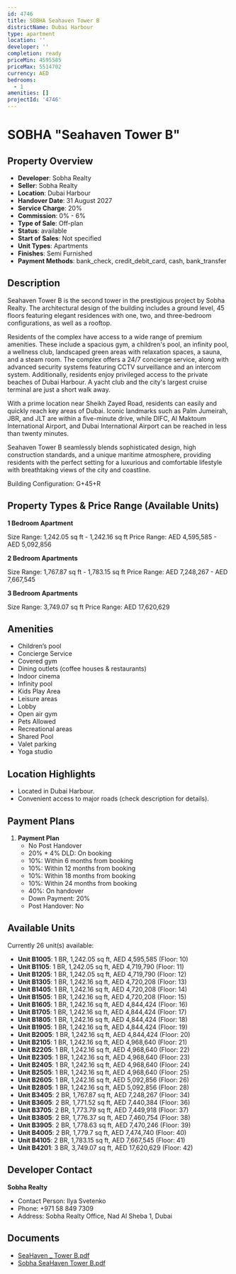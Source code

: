 ```yaml
---
id: 4746
title: SOBHA Seahaven Tower B
districtName: Dubai Harbour
type: apartment
location: ''
developer: ''
completion: ready
priceMin: 4595585
priceMax: 5514702
currency: AED
bedrooms:
  - 1
amenities: []
projectId: '4746'
---
```


# SOBHA "Seahaven Tower B"

## Property Overview
- **Developer**: Sobha Realty
- **Seller**: Sobha Realty
- **Location**: Dubai Harbour
- **Handover Date**: 31 August 2027
- **Service Charge**: 20%
- **Commission**: 0% - 6%
- **Type of Sale**: Off-plan
- **Status**: available
- **Start of Sales**: Not specified
- **Unit Types**: Apartments
- **Finishes**: Semi Furnished
- **Payment Methods**: bank_check, credit_debit_card, cash, bank_transfer

## Description
Seahaven Tower B is the second tower in the prestigious project by Sobha Realty. The architectural design of the building includes a ground level, 45 floors featuring elegant residences with one, two, and three-bedroom configurations, as well as a rooftop.

Residents of the complex have access to a wide range of premium amenities. These include a spacious gym, a children's pool, an infinity pool, a wellness club, landscaped green areas with relaxation spaces, a sauna, and a steam room. The complex offers a 24/7 concierge service, along with advanced security systems featuring CCTV surveillance and an intercom system. Additionally, residents enjoy privileged access to the private beaches of Dubai Harbour. A yacht club and the city's largest cruise terminal are just a short walk away.

With a prime location near Sheikh Zayed Road, residents can easily and quickly reach key areas of Dubai. Iconic landmarks such as Palm Jumeirah, JBR, and JLT are within a five-minute drive, while DIFC, Al Maktoum International Airport, and Dubai International Airport can be reached in less than twenty minutes.

Seahaven Tower B seamlessly blends sophisticated design, high construction standards, and a unique maritime atmosphere, providing residents with the perfect setting for a luxurious and comfortable lifestyle with breathtaking views of the city and coastline.

Building Configuration: G+45+R

## Property Types & Price Range (Available Units)
**1 Bedroom Apartment**

Size Range: 1,242.05 sq ft - 1,242.16 sq ft
Price Range: AED 4,595,585 - AED 5,092,856

**2 Bedroom Apartments**

Size Range: 1,767.87 sq ft - 1,783.15 sq ft
Price Range: AED 7,248,267 - AED 7,667,545

**3 Bedroom Apartments**

Size Range: 3,749.07 sq ft
Price Range: AED 17,620,629

## Amenities
- Children’s pool
- Concierge Service
- Covered gym
- Dining outlets  (coffee houses & restaurants)
- Indoor cinema
- Infinity pool
- Kids Play Area
- Leisure areas
- Lobby
- Open air gym
- Pets Allowed
- Recreational areas
- Shared Pool
- Valet parking
- Yoga studio

## Location Highlights
- Located in Dubai Harbour.
- Convenient access to major roads (check description for details).

## Payment Plans
1. **Payment Plan**
   - No Post Handover
   - 20% + 4% DLD: On booking
   - 10%: Within 6 months from booking
   - 10%: Within 12 months from booking
   - 10%: Within 18 months from booking
   - 10%: Within 24 months from booking
   - 40%: On handover
   - Down Payment: 20%
   - Post Handover: No

## Available Units
Currently 26 unit(s) available:
- **Unit B1005**: 1 BR, 1,242.05 sq ft, AED 4,595,585 (Floor: 10)
- **Unit B1105**: 1 BR, 1,242.05 sq ft, AED 4,719,790 (Floor: 11)
- **Unit B1205**: 1 BR, 1,242.05 sq ft, AED 4,719,790 (Floor: 12)
- **Unit B1305**: 1 BR, 1,242.16 sq ft, AED 4,720,208 (Floor: 13)
- **Unit B1405**: 1 BR, 1,242.16 sq ft, AED 4,720,208 (Floor: 14)
- **Unit B1505**: 1 BR, 1,242.16 sq ft, AED 4,720,208 (Floor: 15)
- **Unit B1605**: 1 BR, 1,242.16 sq ft, AED 4,844,424 (Floor: 16)
- **Unit B1705**: 1 BR, 1,242.16 sq ft, AED 4,844,424 (Floor: 17)
- **Unit B1805**: 1 BR, 1,242.16 sq ft, AED 4,844,424 (Floor: 18)
- **Unit B1905**: 1 BR, 1,242.16 sq ft, AED 4,844,424 (Floor: 19)
- **Unit B2005**: 1 BR, 1,242.16 sq ft, AED 4,844,424 (Floor: 20)
- **Unit B2105**: 1 BR, 1,242.16 sq ft, AED 4,968,640 (Floor: 21)
- **Unit B2205**: 1 BR, 1,242.16 sq ft, AED 4,968,640 (Floor: 22)
- **Unit B2305**: 1 BR, 1,242.16 sq ft, AED 4,968,640 (Floor: 23)
- **Unit B2405**: 1 BR, 1,242.16 sq ft, AED 4,968,640 (Floor: 24)
- **Unit B2505**: 1 BR, 1,242.16 sq ft, AED 4,968,640 (Floor: 25)
- **Unit B2605**: 1 BR, 1,242.16 sq ft, AED 5,092,856 (Floor: 26)
- **Unit B2805**: 1 BR, 1,242.16 sq ft, AED 5,092,856 (Floor: 28)
- **Unit B3405**: 2 BR, 1,767.87 sq ft, AED 7,248,267 (Floor: 34)
- **Unit B3605**: 2 BR, 1,771.52 sq ft, AED 7,440,384 (Floor: 36)
- **Unit B3705**: 2 BR, 1,773.79 sq ft, AED 7,449,918 (Floor: 37)
- **Unit B3805**: 2 BR, 1,776.37 sq ft, AED 7,460,754 (Floor: 38)
- **Unit B3905**: 2 BR, 1,778.63 sq ft, AED 7,470,246 (Floor: 39)
- **Unit B4005**: 2 BR, 1,779.7 sq ft, AED 7,474,740 (Floor: 40)
- **Unit B4105**: 2 BR, 1,783.15 sq ft, AED 7,667,545 (Floor: 41)
- **Unit B4201**: 3 BR, 3,749.07 sq ft, AED 17,620,629 (Floor: 42)

## Developer Contact
**Sobha Realty**
- Contact Person: Ilya Svetenko
- Phone: +971 58 849 7309
- Address: Sobha Realty Office, Nad Al Sheba 1, Dubai

## Documents
- [SeaHaven _ Tower B.pdf](https://cdn.geniemap.net/2025/03/22/NHRQcknCfP7TyrOLJ7olz14E9Q1Byy9QiZhPsOhO.pdf)
- [Sobha SeaHaven Tower B.pdf](https://cdn.geniemap.net/2025/03/22/5gKHlWqZMReAahjvyq5UZKQyZ3yCxyJuiurbIJdQ.pdf)
